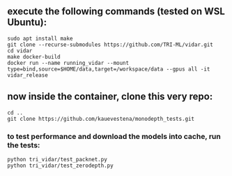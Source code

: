 ## execute the following commands (tested on WSL Ubuntu):

    sudo apt install make
    git clone --recurse-submodules https://github.com/TRI-ML/vidar.git
    cd vidar
    make docker-build 
    docker run --name running_vidar --mount type=bind,source=$HOME/data,target=/workspace/data --gpus all -it vidar_release

## now inside the container, clone this very repo:

    cd ..
    git clone https://github.com/kauevestena/monodepth_tests.git

### to test performance and download the models into cache, run the tests:

    python tri_vidar/test_packnet.py
    python tri_vidar/test_zerodepth.py